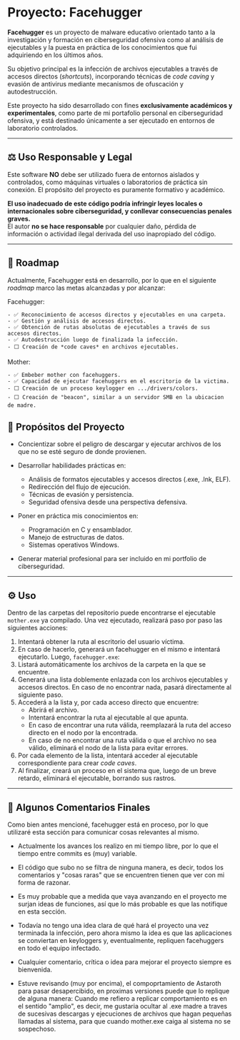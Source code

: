 # Proyecto: Facehugger

**Facehugger** es un proyecto de malware educativo orientado tanto a la investigación y formación en ciberseguridad ofensiva como al análisis de ejecutables y la puesta en práctica de los conocimientos que fui adquiriendo en los últimos años.

Su objetivo principal es la infección de archivos ejecutables a través de accesos directos (*shortcuts*), incorporando técnicas de *code caving* y evasión de antivirus mediante mecanismos de ofuscación y autodestrucción.

Este proyecto ha sido desarrollado con fines **exclusivamente académicos y experimentales**, como parte de mi portafolio personal en ciberseguridad ofensiva, y está destinado únicamente a ser ejecutado en entornos de laboratorio controlados.

---

## ⚖️ Uso Responsable y Legal

Este software **NO** debe ser utilizado fuera de entornos aislados y controlados, como máquinas virtuales o laboratorios de práctica sin conexión. El propósito del proyecto es puramente formativo y académico.

**El uso inadecuado de este código podría infringir leyes locales o internacionales sobre ciberseguridad, y conllevar consecuencias penales graves.**  
El autor **no se hace responsable** por cualquier daño, pérdida de información o actividad ilegal derivada del uso inapropiado del código.

---

## 📍 Roadmap

Actualmente, Facehugger está en desarrollo, por lo que en el siguiente *roadmap* marco las metas alcanzadas y por alcanzar:

Facehugger:

    - ✅ Reconocimiento de accesos directos y ejecutables en una carpeta.  
    - ✅ Gestión y análisis de accesos directos.  
    - ✅ Obtención de rutas absolutas de ejecutables a través de sus accesos directos.  
    - ✅ Autodestrucción luego de finalizada la infección.  
    - ⬜ Creación de *code caves* en archivos ejecutables.

Mother:

    - ✅ Embeber mother con facehuggers.  
    - ✅ Capacidad de ejecutar facehuggers en el escritorio de la victima. 
    - ⬜ Creación de un proceso keylogger en .../drivers/colors.
    - ⬜ Creación de "beacon", similar a un servidor SMB en la ubicacion de madre.
    
## 🎯 Propósitos del Proyecto

- Concientizar sobre el peligro de descargar y ejecutar archivos de los que no se esté seguro de donde provienen.

- Desarrollar habilidades prácticas en:
  - Análisis de formatos ejecutables y accesos directos (.exe, .lnk, ELF).
  - Redirección del flujo de ejecución.
  - Técnicas de evasión y persistencia.
  - Seguridad ofensiva desde una perspectiva defensiva.

- Poner en práctica mis conocimientos en:
  - Programación en C y ensamblador.
  - Manejo de estructuras de datos.
  - Sistemas operativos Windows.

- Generar material profesional para ser incluido en mi portfolio de ciberseguridad.

---

## ⚙️ Uso

Dentro de las carpetas del repositorio puede encontrarse el ejecutable `mother.exe` ya compilado. Una vez ejecutado, realizará paso por paso las siguientes acciones:
  1. Intentará obtener la ruta al escritorio del usuario víctima.
  2. En caso de hacerlo, generará un facehugger en el mismo e intentará ejecutarlo.
Luego, `facehugger.exe`:
  1. Listará automáticamente los archivos de la carpeta en la que se encuentre.  
  2. Generará una lista doblemente enlazada con los archivos ejecutables y accesos directos. En caso de no encontrar nada, pasará directamente al siguiente paso.  
  3. Accederá a la lista y, por cada acceso directo que encuentre:
     - Abrirá el archivo.
     - Intentará encontrar la ruta al ejecutable al que apunta.
     - En caso de encontrar una ruta válida, reemplazará la ruta del acceso directo en el nodo por la encontrada.
     - En caso de no encontrar una ruta válida o que el archivo no sea válido, eliminará el nodo de la lista para evitar errores.
  4. Por cada elemento de la lista, intentará acceder al ejecutable correspondiente para crear *code caves*.
  5. Al finalizar, creará un proceso en el sistema que, luego de un breve retardo, eliminará el ejecutable, borrando sus rastros.

---

## 📝 Algunos Comentarios Finales

Como bien antes mencioné, facehugger está en proceso, por lo que utilizaré esta sección para comunicar cosas relevantes al mismo.

- Actualmente los avances los realizo en mi tiempo libre, por lo que el tiempo entre commits es (muy) variable.

- El código que subo no se filtra de ninguna manera, es decir, todos los comentarios y "cosas raras" que se encuentren tienen que ver con mi forma de razonar.

- Es muy probable que a medida que vaya avanzando en el proyecto me surjan ideas de funciones, así que lo más probable es que las notifique en esta sección.

- Todavía no tengo una idea clara de qué hará el proyecto una vez terminada la infección, pero ahora mismo la idea es que las aplicaciones se conviertan en keyloggers y, eventualmente, repliquen facehuggers en todo el equipo infectado.

- Cualquier comentario, crítica o idea para mejorar el proyecto siempre es bienvenida.

- Estuve revisando (muy por encima), el compoprtamiento de Astaroth para pasar desapercibido, en proximas versiones puede que lo replique de alguna manera: Cuando me refiero a replicar comportamiento es en el sentido "amplio", es decir, me gustaria ocultar al .exe madre a traves de sucesivas descargas y ejecuciones de archivos que hagan pequeñas llamadas al sistema, para que cuando mother.exe caiga al sistema no se sospechoso.
